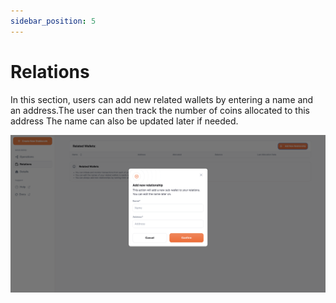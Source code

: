 ```yaml
---
sidebar_position: 5
---
```


# Relations
In this section, users can add new related wallets by entering a name and an address.The user can then track the number of coins allocated to this address The name can also be updated later if needed.

![Add Relation](../static/img/add-relations.png)